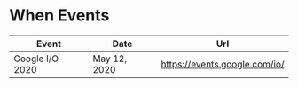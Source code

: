 # When Events

| Event | Date | Url |
| --- | --- | --- |
| Google I/O 2020 | May 12, 2020 | https://events.google.com/io/ |

